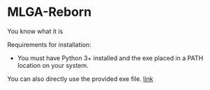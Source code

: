 # MLGA-Reborn
You know what it is

Requirements for installation:

* You must have Python 3+ installed and the exe placed in a PATH location on your system.

You can also directly use the provided exe file. [link](https://drive.google.com/file/d/1KGMv2gqI_IjPZDOldw0w7mee2WKBbm-W/view?usp=sharing)







